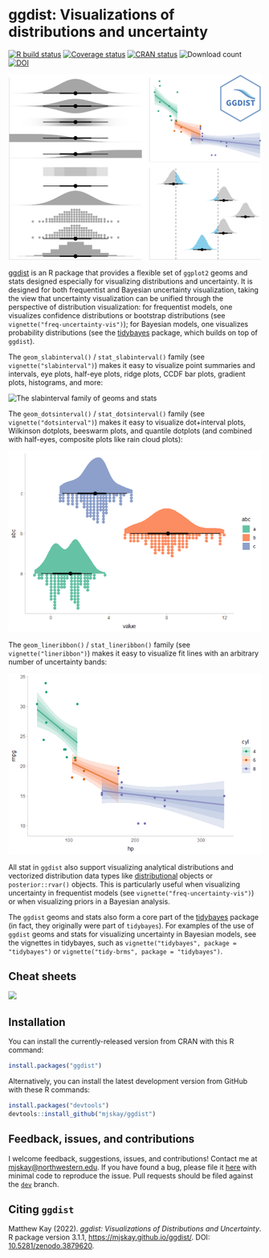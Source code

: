 
# ggdist: Visualizations of distributions and uncertainty

[![R build
status](https://github.com/mjskay/ggdist/workflows/R-CMD-check/badge.svg)](https://github.com/mjskay/ggdist/actions)
[![Coverage
status](https://codecov.io/gh/mjskay/ggdist/branch/master/graph/badge.svg)](https://codecov.io/github/mjskay/ggdist?branch=master)
[![CRAN
status](https://www.r-pkg.org/badges/version/ggdist)](https://cran.r-project.org/package=ggdist)
![Download count](https://cranlogs.r-pkg.org/badges/last-month/ggdist)
[![DOI](https://zenodo.org/badge/DOI/10.5281/zenodo.3879620.svg)](https://doi.org/10.5281/zenodo.3879620)

![Preview of ggdist plots](man/figures/preview.png)

[ggdist](https://mjskay.github.io/ggdist/) is an R package that provides
a flexible set of `ggplot2` geoms and stats designed especially for
visualizing distributions and uncertainty. It is designed for both
frequentist and Bayesian uncertainty visualization, taking the view that
uncertainty visualization can be unified through the perspective of
distribution visualization: for frequentist models, one visualizes
confidence distributions or bootstrap distributions (see
`vignette("freq-uncertainty-vis")`); for Bayesian models, one visualizes
probability distributions (see the
[tidybayes](https://mjskay.github.io/tidybayes/) package, which builds
on top of `ggdist`).

The `geom_slabinterval()` / `stat_slabinterval()` family (see
`vignette("slabinterval")`) makes it easy to visualize point summaries
and intervals, eye plots, half-eye plots, ridge plots, CCDF bar plots,
gradient plots, histograms, and more:

![The slabinterval family of geoms and
stats](man/figures/slabinterval_family.png)

The `geom_dotsinterval()` / `stat_dotsinterval()` family (see
`vignette("dotsinterval")`) makes it easy to visualize dot+interval
plots, Wilkinson dotplots, beeswarm plots, and quantile dotplots (and
combined with half-eyes, composite plots like rain cloud plots):

![](man/figures/README/halfeye_dotplot-1.png)<!-- -->

The `geom_lineribbon()` / `stat_lineribbon()` family (see
`vignette("lineribbon")`) makes it easy to visualize fit lines with an
arbitrary number of uncertainty bands:

![](man/figures/README/lineribbon-1.png)<!-- -->

All stat in `ggdist` also support visualizing analytical distributions
and vectorized distribution data types like
[distributional](https://pkg.mitchelloharawild.com/distributional/)
objects or `posterior::rvar()` objects. This is particularly useful when
visualizing uncertainty in frequentist models (see
`vignette("freq-uncertainty-vis")`) or when visualizing priors in a
Bayesian analysis.

The `ggdist` geoms and stats also form a core part of the
[tidybayes](https://mjskay.github.io/tidybayes/) package (in fact, they
originally were part of `tidybayes`). For examples of the use of
`ggdist` geoms and stats for visualizing uncertainty in Bayesian models,
see the vignettes in tidybayes, such as
`vignette("tidybayes", package = "tidybayes")` or
`vignette("tidy-brms", package = "tidybayes")`.

## Cheat sheets

<a href="https://github.com/mjskay/ggdist/blob/master/figures-source/cheat_sheet-slabinterval.pdf"><img src="https://raw.githubusercontent.com/mjskay/ggdist/master/figures-source/cheat_sheet-slabinterval.png" width="630" /></a>

## Installation

You can install the currently-released version from CRAN with this R
command:

``` r
install.packages("ggdist")
```

Alternatively, you can install the latest development version from
GitHub with these R commands:

``` r
install.packages("devtools")
devtools::install_github("mjskay/ggdist")
```

## Feedback, issues, and contributions

I welcome feedback, suggestions, issues, and contributions! Contact me
at <mjskay@northwestern.edu>. If you have found a bug, please file it
[here](https://github.com/mjskay/ggdist/issues/new) with minimal code to
reproduce the issue. Pull requests should be filed against the
[`dev`](https://github.com/mjskay/ggdist/tree/dev) branch.

## Citing `ggdist`

Matthew Kay (2022). *ggdist: Visualizations of Distributions and
Uncertainty*. R package version 3.1.1,
<https://mjskay.github.io/ggdist/>. DOI:
[10.5281/zenodo.3879620](https://doi.org/10.5281/zenodo.3879620).
